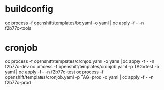

# buildconfig
oc process -f openshift/templates/bc.yaml -o yaml | oc apply -f - -n f2b77c-tools
# cronjob
oc process -f openshift/templates/cronjob.yaml -o yaml | oc apply -f - -n f2b77c-dev
oc process -f openshift/templates/cronjob.yaml -p TAG=test -o yaml | oc apply -f - -n f2b77c-test
oc process -f openshift/templates/cronjob.yaml -p TAG=prod -o yaml | oc apply -f - -n f2b77c-prod

